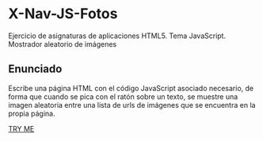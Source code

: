 # X-Nav-JS-Fotos
Ejercicio de asignaturas de aplicaciones HTML5. Tema JavaScript. Mostrador aleatorio de imágenes

## Enunciado

Escribe una página HTML con el código JavaScript asociado necesario, de forma que cuando se pica con el ratón sobre un texto, se muestre una imagen aleatoria entre una lista de urls de imágenes que se encuentra en la propia página.

[TRY ME](https://evagc.github.io/X-Nav-JS-Fotos/)
